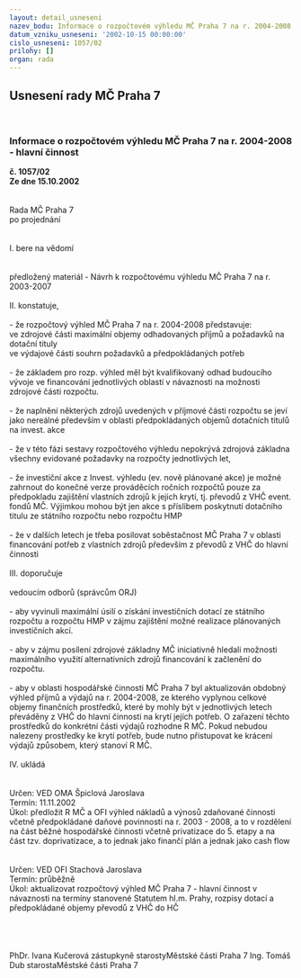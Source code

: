 ```yaml
---
layout: detail_usneseni
nazev_bodu: Informace o rozpočtovém výhledu MČ Praha 7 na r. 2004-2008 - hlavní činnost
datum_vzniku_usneseni: '2002-10-15 00:00:00'
cislo_usneseni: 1057/02
prilohy: []
organ: rada
---
```

<div id="ucUsn_pList" class="usn">
	<span><h2>Usnesení rady MČ Praha 7 </h2>
<br></span><div class="standBody">
<span><h3>Informace o rozpočtovém výhledu MČ Praha 7 na r. 2004-2008 - hlavní činnost</h3></span><div class="center">
		<strong>č. 1057/02</strong><br>
	</div>
<div class="center">
		<strong>Ze dne 15.10.2002</strong><br><br>
	</div>
<br>Rada MČ Praha 7<br>po projednání<br><br><br>I.	bere na vědomí<br><br> <br>předložený materiál - Návrh k rozpočtovému výhledu MČ Praha 7 na r. 2003-2007<br><br>II.	konstatuje,<br><br>- že rozpočtový výhled MČ Praha 7 na r. 2004-2008 představuje:<br>   ve zdrojové části maximální objemy odhadovaných příjmů a požadavků na dotační tituly<br>   ve výdajové části  souhrn požadavků  a předpokládaných potřeb<br><br>- že základem pro rozp. výhled měl být kvalifikovaný odhad budoucího vývoje ve financování jednotlivých oblastí v návaznosti na možnosti zdrojové části rozpočtu. <br><br>- že naplnění některých zdrojů uvedených v příjmové části rozpočtu se jeví jako nereálné především v oblasti předpokládaných objemů dotačních titulů na invest. akce<br><br>- že v této fázi sestavy rozpočtového výhledu nepokrývá zdrojová základna všechny evidované požadavky na rozpočty jednotlivých let, <br><br>- že investiční akce z Invest. výhledu (ev. nově plánované akce) je možné zahrnout do konečné verze prováděcích ročních rozpočtů pouze za předpokladu zajištění vlastních zdrojů k jejich krytí, tj. převodů z VHČ event. fondů MČ. Výjimkou mohou být jen akce s příslibem poskytnutí dotačního titulu ze státního rozpočtu nebo rozpočtu HMP<br><br>- že  v dalších letech je třeba posilovat soběstačnost MČ Praha 7 v oblasti financování potřeb z vlastních zdrojů především z převodů z VHČ do hlavní činnosti<br><br>III.	doporučuje<br><br>vedoucím  odborů (správcům ORJ)<br><br>- aby  vyvinuli maximální úsilí o získání investičních dotací ze státního rozpočtu a rozpočtu HMP v zájmu zajištění možné realizace plánovaných  investičních akcí.<br><br>- aby v zájmu posílení zdrojové základny MČ iniciativně hledali možnosti maximálního využití alternativních zdrojů financování k začlenění do rozpočtu. <br><br>- aby v oblasti hospodářské činnosti MČ Praha 7 byl aktualizován obdobný výhled příjmů a výdajů na r. 2004-2008, ze kterého vyplynou celkové objemy finančních prostředků, které by mohly být v jednotlivých letech převáděny z VHČ do hlavní činnosti na krytí jejích potřeb. O zařazení těchto prostředků do konkrétní části výdajů rozhodne R MČ. Pokud nebudou nalezeny prostředky ke krytí potřeb, bude nutno přistupovat ke krácení výdajů způsobem, který stanoví R MČ.<br><br>IV.	ukládá <br><br> <br>Určen:	VED OMA Špiclová Jaroslava<br>Termín: 11.11.2002<br>Úkol:	předložit R MČ a OFI výhled nákladů a výnosů zdaňované činnosti včetně předpokládané daňové povinnosti na r. 2003 - 2008, a to v rozdělení na část běžné hospodářské činnosti včetně privatizace do 5. etapy a na část tzv. doprivatizace, a to jednak jako finančí plán a jednak jako cash flow<br> <br> <br>Určen:	VED OFI Stachová Jaroslava<br>Termín: průběžně<br>Úkol:	aktualizovat rozpočtový výhled MČ Praha 7 - hlavní činnost v návaznosti na termíny stanovené Statutem hl.m. Prahy, rozpisy dotací a   předpokládané objemy převodů z VHČ do HČ<br> <br><br><br>	<br>PhDr. Ivana Kučerová zástupkyně starostyMěstské části Praha 7	Ing. Tomáš Dub starostaMěstské části Praha 7<br>	<br><br>
</div>
</div>